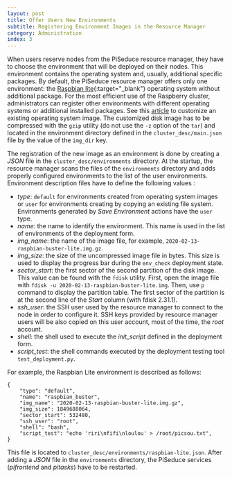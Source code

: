```yaml
---
layout: post
title: Offer Users New Environments
subtitle: Registering Environment Images in the Resource Manager
category: Administration
index: 3
---
```


When users reserve nodes from the PiSeduce resource manager, they have to choose the environment that will be deployed
on their nodes. This environment contains the operating system and, usually, additional specific packages. By default,
the PiSeduce resource manager offers only one environment: the
[Raspbian&nbsp;lite](https://www.raspberrypi.org/downloads/raspbian/){:target="_blank"} operating system without
additional package. For the most efficient use of the Raspberry cluster, administrators can register other environments
with different operating systems or additional installed packages. See this
[article](/2020-04-24-customize-environment-images) to customize an existing operating system image. The customized disk
image has to be compressed with the `gzip` utility (do not use the `-z` option of the `tar`) and located in the
environment directory defined in the `cluster_desc/main.json` file by the value of the `img_dir` key.

The registration of the new image as an environment is done by creating a *JSON* file in the `cluster_desc/environments`
directory. At the startup, the resource manager scans the files of the `environments` directory and adds properly
configured environments to the list of the user environments. Environment description files have to define the following
values :
* *type*: `default` for environments created from operating system images or `user` for environments creating by copying
  an existing file system. Environments generated by *Save&nbsp;Environment* actions have the `user` type.
* *name*: the name to identify the environment. This name is used in the list of environments of the deployment form.
* *img_name*: the name of the image file, for example, `2020-02-13-raspbian-buster-lite.img.gz`.
* *img_size*: the size of the uncompressed image file in bytes. This size is used to display the progress bar during the
  `env_check` deployment state.
* *sector_start*: the first sector of the second partition of the disk image. This value can be found with the `fdisk`
  utility. First, open the image file with `fdisk -u 2020-02-13-raspbian-buster-lite.img`. Then, use `p` command to
  display the partition table. The first sector of the partition is at the second line of the *Start* column (with
  fdisk&nbsp;2.31.1).
* *ssh_user*: the SSH user used by the resource manager to connect to the node in order to configure it. SSH
  keys provided by resource manager users will be also copied on this user account, most of the time, the *root* account. 
* *shell*: the shell used to execute the *init_script* defined in the deployment form.
* *script_test*: the shell commands executed by the deployment testing tool `test_deployment.py`.

For example, the Raspbian&nbsp;Lite environment is described as follows:
```
{
    "type": "default",
    "name": "raspbian_buster",
    "img_name": "2020-02-13-raspbian-buster-lite.img.gz",
    "img_size": 1849688064,
    "sector_start": 532480,
    "ssh_user": "root",
    "shell": "bash",
    "script_test": "echo 'riri\nfifi\nloulou' > /root/picsou.txt",
}
``` 
This file is located to `cluster_desc/environments/raspbian-lite.json`. After adding a *JSON* file in the `environments`
directory, the PiSeduce services (*pifrontend* and *pitasks*) have to be restarted.